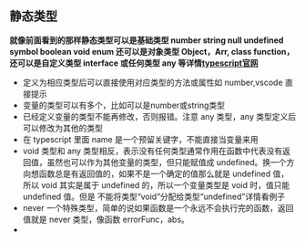 ## 静态类型
__就像前面看到的那样静态类型可以是基础类型 number string null undefined symbol boolean void enum 还可以是对象类型 Object，Arr, class function，还可以是自定义类型 interface 或任何类型 any 等详情[typescript官网](https://www.typescriptlang.org/)__

* 定义为相应类型后可以直接使用对应类型的方法或属性如 number,vscode 直接提示
* 变量的类型可以有多个，比如可以是number或string类型 
* 已经定义变量的类型不能再修改，否则报错。注意 any 类型，any 类型定义后可以修改为其他的类型
* 在 typescript 里面 name 是一个预留关键字，不能直接当变量来用
* void 类型和 any 类型相反，表示没有任何类型通常作用在函数中代表没有返回值，虽然也可以作为其他变量的类型，但只能赋值成  undefined。换一个方向想函数总是有返回值的，如果不是一个确定的值那么就是 undefined 值，所以 void 其实是属于 undefined 的，所以一个变量类型是 void 时，值只能 undefined 值。但是 不能将类型“void”分配给类型“undefined”详情看例子
* never 一个特殊类型，简单的说如果函数是一个永远不会执行完的函数，返回值就是 never 类型，像函数 errorFunc，abs。
* 
